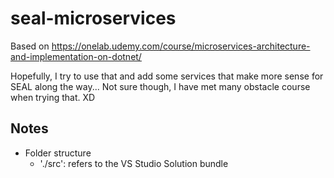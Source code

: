 # seal-microservices
Based on https://onelab.udemy.com/course/microservices-architecture-and-implementation-on-dotnet/

Hopefully, I try to use that and add some services that make more sense for SEAL along the way...
Not sure though, I have met many obstacle course when trying that. XD

## Notes

- Folder structure
  - './src': refers to the VS Studio Solution bundle